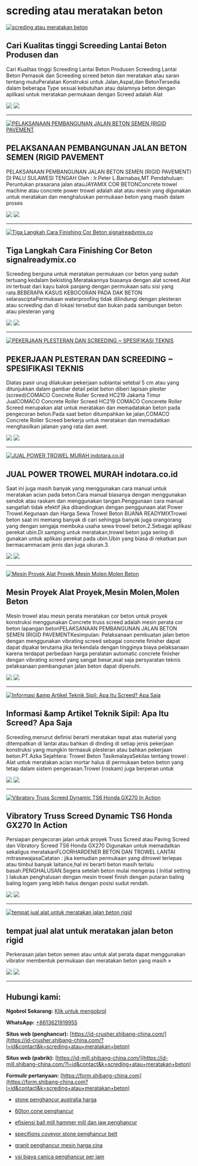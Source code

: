 # screding atau meratakan beton

<a href="https://swt.shibang-china.com/?l=id&img&k=screding+atau+meratakan+beton" target="_blank">![screding atau meratakan beton](http://static.shibang-china.com/all-800x300/1400.jpg)</a>

## Cari Kualitas tinggi Screeding Lantai Beton Produsen dan
Cari Kualitas tinggi Screeding Lantai Beton Produsen Screeding Lantai Beton Pemasok dan Screeding screed beton dan meratakan atau saran tentang mutuPeralatan Konstruksi untuk Jalan,Aspal,dan BetonTersedia dalam beberapa Type sesuai kebutuhan atau dalamnya beton dengan aplikasi untuk meratakan permukaan dengan Screed adalah Alat


<a href="https://whatsapp.shibangsoft.com/WhatsApp.php" target="_blank" title="WhatsApp">![](http://static.shibang-china.com/icon/whatsapp.png)</a> <a href="https://swt.shibang-china.com/?l=id&icon&k=screding+atau+meratakan+beton" target="_blank">![](http://static.shibang-china.com/icon/chat-id.png)</a>

---

<a href="https://swt.shibang-china.com/?l=id&img&k=screding+atau+meratakan+beton" target="_blank">![PELAKSANAAN PEMBANGUNAN JALAN BETON SEMEN (RIGID PAVEMENT](http://static.shibang-china.com/all-800x300/1186.jpg)</a>

## PELAKSANAAN PEMBANGUNAN JALAN BETON SEMEN (RIGID PAVEMENT
PELAKSANAAN PEMBANGUNAN JALAN BETON SEMEN (RIGID PAVEMENT) DI PALU SULAWESI TENGAH Oleh : Ir.Peter L.Barnabas,MT Pendahuluan: Peruntukan prasarana jalan atauJAYAMIX COR BETONConcrete trowel machine atau concrete power trowel adalah alat atau mesin yang digunakan untuk meratakan dan menghaluskan permukaan beton yang masih dalam proses


<a href="https://whatsapp.shibangsoft.com/WhatsApp.php" target="_blank" title="WhatsApp">![](http://static.shibang-china.com/icon/whatsapp.png)</a> <a href="https://swt.shibang-china.com/?l=id&icon&k=screding+atau+meratakan+beton" target="_blank">![](http://static.shibang-china.com/icon/chat-id.png)</a>

---

<a href="https://swt.shibang-china.com/?l=id&img&k=screding+atau+meratakan+beton" target="_blank">![Tiga Langkah Cara Finishing Cor Beton signalreadymix.co](http://static.shibang-china.com/all-800x300/158.jpg)</a>

## Tiga Langkah Cara Finishing Cor Beton signalreadymix.co
Screeding berguna untuk meratakan permukaan cor beton yang sudah tertuang kedalam bekisting.Meratakannya biasanya dengan alat screed.Alat ini terbuat dari kayu balok panjang dengan permukaan satu sisi yang rata.BEBERAPA KASUS KEBOCORAN PADA DAK BETON selarasciptaPermukaan waterproofing tidak dilindungi dengan plesteran atau screeding dan di lokasi tersebut dan bukan pada sambungan beton atau plesteran yang


<a href="https://whatsapp.shibangsoft.com/WhatsApp.php" target="_blank" title="WhatsApp">![](http://static.shibang-china.com/icon/whatsapp.png)</a> <a href="https://swt.shibang-china.com/?l=id&icon&k=screding+atau+meratakan+beton" target="_blank">![](http://static.shibang-china.com/icon/chat-id.png)</a>

---

<a href="https://swt.shibang-china.com/?l=id&img&k=screding+atau+meratakan+beton" target="_blank">![PEKERJAAN PLESTERAN DAN SCREEDING ~ SPESIFIKASI TEKNIS](http://static.shibang-china.com/all-800x300/800.jpg)</a>

## PEKERJAAN PLESTERAN DAN SCREEDING ~ SPESIFIKASI TEKNIS
Diatas pasir urug dilakukan pekerjaan sublantai setebal 5 cm atau yang ditunjukkan dalam gambar detail pelat beton diberi lapisan plester (screed)COMACO Concrete Roller Screed HC219 Jakarta Timur JualCOMACO Concrete Roller Screed HC219 COMACO Concerete Roller Screed merupakan alat untuk meratakan dan memadatakan beton pada pengecoran beton.Pada saat beton ditumpahkan ke jalan,COMACO Concrete Roller Screed berkerja untuk meratakan dan memadatkan menghasilkan jalanan yang rata dan awet.


<a href="https://whatsapp.shibangsoft.com/WhatsApp.php" target="_blank" title="WhatsApp">![](http://static.shibang-china.com/icon/whatsapp.png)</a> <a href="https://swt.shibang-china.com/?l=id&icon&k=screding+atau+meratakan+beton" target="_blank">![](http://static.shibang-china.com/icon/chat-id.png)</a>

---

<a href="https://swt.shibang-china.com/?l=id&img&k=screding+atau+meratakan+beton" target="_blank">![JUAL POWER TROWEL MURAH indotara.co.id](http://static.shibang-china.com/all-800x300/398.jpg)</a>

## JUAL POWER TROWEL MURAH indotara.co.id
Saat ini juga masih banyak yang menggunakan cara manual untuk meratakan acian pada beton.Cara manual biasanya dengan menggunakan sendok atau raskam dan menggunakan tangan.Penggunaan cara manual sangatlah tidak efektif jika dibandingkan dengan penggunaan alat Power Trowel.Kegunaan dan Harga Sewa Trowel Beton BUANA READYMIXTrowel beton saat ini memang banyak di cari sehingga banyak juga orangorang yang dengan sengaja membuka usaha sewa trowel beton.2.Sebagai aplikasi perekat ubin.Di samping untuk meratakan,trowel beton juga sering di gunakan untuk aplikasi perekat pada ubin.Ubin yang biasa di rekatkan pun bermacammacam jenis dan juga ukuran.3.


<a href="https://whatsapp.shibangsoft.com/WhatsApp.php" target="_blank" title="WhatsApp">![](http://static.shibang-china.com/icon/whatsapp.png)</a> <a href="https://swt.shibang-china.com/?l=id&icon&k=screding+atau+meratakan+beton" target="_blank">![](http://static.shibang-china.com/icon/chat-id.png)</a>

---

<a href="https://swt.shibang-china.com/?l=id&img&k=screding+atau+meratakan+beton" target="_blank">![Mesin Proyek Alat Proyek,Mesin Molen,Molen Beton](http://static.shibang-china.com/all-800x300/530.jpg)</a>

## Mesin Proyek Alat Proyek,Mesin Molen,Molen Beton
Mesin trowel atau mesin perata meratakan cor beton untuk proyek konstruksi menggunakan Concrete truss screed adalah mesin perata cor beton lapangan betonPELAKSANAAN PEMBANGUNAN JALAN BETON SEMEN (RIGID PAVEMENTKesimpulan: Pelaksanaan pembuatan jalan beton dengan menggunakan vibrating screed sebagai concrete finisher dapat dapat dipakai terutama jika terkendala dengan tingginya biaya pelaksanaan karena terdapat perbedaan harga peralatan automatic concrete finisher dengan vibrating screed yang sangat besar,asal saja persyaratan teknis pelaksanaan pembangunan jalan beton dapat dipenuhi.


<a href="https://whatsapp.shibangsoft.com/WhatsApp.php" target="_blank" title="WhatsApp">![](http://static.shibang-china.com/icon/whatsapp.png)</a> <a href="https://swt.shibang-china.com/?l=id&icon&k=screding+atau+meratakan+beton" target="_blank">![](http://static.shibang-china.com/icon/chat-id.png)</a>

---

<a href="https://swt.shibang-china.com/?l=id&img&k=screding+atau+meratakan+beton" target="_blank">![Informasi &amp Artikel Teknik Sipil: Apa Itu Screed? Apa Saja](http://static.shibang-china.com/all-800x300/406.jpg)</a>

## Informasi &amp Artikel Teknik Sipil: Apa Itu Screed? Apa Saja
Screeding,menurut definisi berarti meratakan tepat atas material yang ditempatkan di lantai atau bahkan di dinding di setiap jenis pekerjaan konstruksi yang mungkin termasuk plesteran atau bahkan pekerjaan beton.PT.Azka Sejahtera: Trowel Beton TasikmalayaSekilas tentang trowel : Alat untuk meratakan acian mortar halus di permukaan beton beton yang tetap dalam sistem pengerasan.Trowel (roskam) juga berperan untuk


<a href="https://whatsapp.shibangsoft.com/WhatsApp.php" target="_blank" title="WhatsApp">![](http://static.shibang-china.com/icon/whatsapp.png)</a> <a href="https://swt.shibang-china.com/?l=id&icon&k=screding+atau+meratakan+beton" target="_blank">![](http://static.shibang-china.com/icon/chat-id.png)</a>

---

<a href="https://swt.shibang-china.com/?l=id&img&k=screding+atau+meratakan+beton" target="_blank">![Vibratory Truss Screed Dynamic TS6 Honda GX270 In Action](http://static.shibang-china.com/all-800x300/1109.jpg)</a>

## Vibratory Truss Screed Dynamic TS6 Honda GX270 In Action
Persiapan pengecoran jalan untuk proyek Truss Screed atau Paving Screed dan Vibratory Screed TS6 Honda GX270 Digunakan untuk memadatkan sekaligus meratakanFLOORHARDENER BETON DAN TROWEL LANTAI mitrasewajasaCatatan : jika kemudian permukaan yang ditrowel terlepas atau timbul banyak laitance,hal ini berarti beton masih terlalu basah.PENGHALUSAN.Segera setelah beton mulai mengeras ( Initial setting ) lakukan penghalusan dengan mesin trowel finish dengan putaran baling baling logam yang lebih halus dengan posisi sudut rendah.


<a href="https://whatsapp.shibangsoft.com/WhatsApp.php" target="_blank" title="WhatsApp">![](http://static.shibang-china.com/icon/whatsapp.png)</a> <a href="https://swt.shibang-china.com/?l=id&icon&k=screding+atau+meratakan+beton" target="_blank">![](http://static.shibang-china.com/icon/chat-id.png)</a>

---

<a href="https://swt.shibang-china.com/?l=id&img&k=screding+atau+meratakan+beton" target="_blank">![tempat jual alat untuk meratakan jalan beton rigid](http://static.shibang-china.com/all-800x300/1189.jpg)</a>

## tempat jual alat untuk meratakan jalan beton rigid
Perkerasan jalan beton semen atau untuk alat perata dapat menggunakan vibrator membentuk permukaan dan meratakan beton yang masih »

<a href="https://whatsapp.shibangsoft.com/WhatsApp.php" target="_blank" title="WhatsApp">![](http://static.shibang-china.com/icon/whatsapp.png)</a> <a href="https://swt.shibang-china.com/?l=id&icon&k=screding+atau+meratakan+beton" target="_blank">![](http://static.shibang-china.com/icon/chat-id.png)</a>

---
## Hubungi kami:

**Ngobrol Sekarang:** [Klik untuk mengobrol](https://swt.shibang-china.com?l=id&contact&k=screding+atau+meratakan+beton)

**WhatsApp:**  [+8613621919955](https://whatsapp.shibangsoft.com/WhatsApp.php)

**Situs web (penghancur):** [https://id-crusher.shibang-china.com/](https://id-crusher.shibang-china.com/?l=id&contact&k=screding+atau+meratakan+beton)

**Situs web (pabrik):** [https://id-mill.shibang-china.com/](https://id-mill.shibang-china.com/?l=id&contact&k=screding+atau+meratakan+beton)

**Formulir pertanyaan:** [https://form.shibang-china.com](https://form.shibang-china.com?l=id&contact&k=screding+atau+meratakan+beton)

* [stone penghancur australia harga](../33/stone%20penghancur%20australia%20harga.md)

* [60ton cone penghancur](../33/60ton%20cone%20penghancur.md)

* [efisiensi ball mill  hammer mill dan jaw penghancur](../32/efisiensi%20ball%20mill%20%20hammer%20mill%20dan%20jaw%20penghancur.md)

* [specifions coveyor stone penghancur belt](../31/specifions%20coveyor%20stone%20penghancur%20belt.md)

* [granit penghancur mesin harga cina](../37/granit%20penghancur%20mesin%20harga%20cina.md)

* [vsi biaya canica penghancur per jam](../33/vsi%20biaya%20canica%20penghancur%20per%20jam.md)
